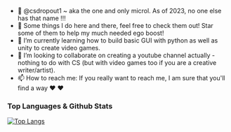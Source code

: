 - 👋 @csdropout1 ~ aka the one and only microl. As of 2023, no one else has that name !!!
- 👀 Some things I do here and there, feel free to check them out! Star some of them to help my much needed ego boost!
- 🌱 I’m currently learning how to build basic GUI with python as well as unity to create video games.
- 💞️ I’m looking to collaborate on creating a youtube channel actually - nothing to do with CS (but with video games too if you are a creative writer/artist).
- 📫 How to reach me: If you really want to reach me, I am sure that you'll find a way ♥ ♥

### Top Languages & Github Stats
[![Top Langs](https://github-readme-stats.vercel.app/api/top-langs/?username=csdropout1)](https://github.com/csdropout1/github-readme-stats)

<!---
csdropout1/csdropout1 is a ✨ special ✨ repository because its `README.md` (this file) appears on your GitHub profile.
You can click the Preview link to take a look at your changes.
<img src="https://github-readme-stats.vercel.app/api?username=csdropout1&show_icons=true&theme=react" alt="github stats" width="45%" align="right"/>
--->
